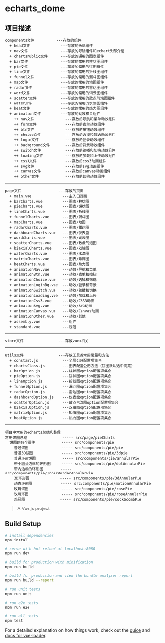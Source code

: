 # echarts_dome

## 项目描述
    components文件          ---存放的组件
      + head文件              ---存放的头部组件
      + nav文件               ---存放的导航组件和echart头部介绍
      + chartsPublic文件      ---存放的通用的图表组件
      + bar文件               ---存放的常用的柱状图组件
      + pie文件               ---存放的常用的饼图组件
      + line文件              ---存放的常用的折线图组件
      + funnel文件            ---存放的常用的漏斗图组件
      + map文件               ---存放的常用的地图组件
      + radar文件             ---存放的常用的雷达图组件
      + word文件              ---存放的常用的词云图组件
      + scatter文件           ---存放的常用的散点气泡图组件
      + water文件             ---存放的常用的水滴图组件
      + heat文件              ---存放的常用的热力图组件
      + animation文件         ---存放的动效相关组件
        ++ nav文件              ---存放的导航和菜单动效组件
        ++ form文件             ---存放的表单动效组件
        ++ btn文件              ---存放的按钮动效组件
        ++ choice文件           ---存放的选择和筛选动效组件
        ++ login文件            ---存放的登录动效组件
        ++ background文件       ---存放的背景动效组件
        ++ switch文件           ---存放的轮播和切换动效组件
        ++ loading文件          ---存放的加载和上传动效组件
        ++ css3文件             ---存放的css3动画组件
        ++ svg文件              ---存放的svg动画组件
        ++ canvas文件           ---存放的canvas动画组件
        ++ other文件            ---存放的其他动效组件
--------------------------------------------------------------
    page文件                 ---存放的页面
      + main.vue              ---主入口页面
      + barCharts.vue         ---图表/柱状图
      + pieCharts.vue         ---图表/饼状图
      + lineCharts.vue        ---图表/折线图
      + funnelCharts.vue      ---图表/漏斗图
      + mapCharts.vue         ---图表/地图
      + radarCharts.vue       ---图表/雷达图
      + dashboardCharts.vue   ---图表/仪表盘
      + wordCharts.vue        ---图表/词云图
      + scatterCharts.vue     ---图表/散点气泡图
      + biaxialCharts.vue     ---图表/双轴图
      + waterCharts.vue       ---图表/水滴图
      + matrixCharts.vue      ---图表/矩阵图
      + heatCharts.vue        ---图表/热力图
      + animationNav.vue      ---动效/导航和菜单
      + animationBtn.vue      ---动效/表单和按钮
      + animationChoice.vue   ---动效/选择和筛选
      + animationLoginBg.vue  ---动效/登录和背景
      + animationSwitch.vue   ---动效/轮播和切换
      + animationLoading.vue  ---动效/加载和上传
      + animationCss3.vue     ---动效/CSS3动画
      + animationSvg.vue      ---动效/SVG动画
      + animationCanvas.vue   ---动效/Canvas动画
      + animationOther.vue    ---动效/其他
      + assembly.vue          ---组件
      + standard.vue          ---规范
--------------------------------------------------------------
    store文件                ---存放vuex相关
--------------------------------------------------------------
    utils文件                ---存放工具类常用常量和方法
      + constant.js           ---全局公用配置项集合
      + chartsClass.js        ---图表配置公用方法（饼图默认选中高亮）
      + barOption.js          ---柱状图option配置项集合
      + pieOption.js          ---饼状图option配置项集合
      + lineOption.js         ---折线图option配置项集合
      + funnelOption.js       ---漏斗图option配置项集合
      + radarOption.js        ---雷达图option配置项集合
      + dashboardOption.js    ---仪表盘option配置项集合
      + scatterOption.js      ---散点气泡图option配置项集合
      + biaxialOption.js      ---双轴图option配置项集合
      + matrixOption.js       ---矩阵图option配置项集合
      + heatOption.js         ---热力图option配置项集合
--------------------------------------------------------------
    项目中常用的echarts总结和整理
    常用饼图总结                ----- src/page/pieCharts
      饼图的各个组件            ----- src/components/pie
        普通饼图               ----- src/components/pie/pie
        普通3D饼图             ----- src/components/pie/3dpie
        普通环形饼图            ----- src/components/pie/annularPie
        带小圆点边框的环形图     ----- src/components/pie/dotAnnularPie 
        带内边框的环形图        ----- src/components/pie/InnerBorderAnnularPie 
        3D环形图              ----- src/components/pie/3dAnnularPie 
        动态环形图             ----- src/components/pie/motionAnnularPie 
        玫瑰饼图               ----- src/components/pie/rosePie 
        玫瑰环图               ----- src/components/pie/roseAnnularPie 
        鸡冠图                ----- src/components/pie/cockScombPie 

> A Vue.js project

## Build Setup

``` bash
# install dependencies
npm install

# serve with hot reload at localhost:8080
npm run dev

# build for production with minification
npm run build

# build for production and view the bundle analyzer report
npm run build --report

# run unit tests
npm run unit

# run e2e tests
npm run e2e

# run all tests
npm test
```

For a detailed explanation on how things work, check out the [guide](http://vuejs-templates.github.io/webpack/) and [docs for vue-loader](http://vuejs.github.io/vue-loader).
